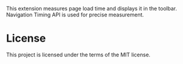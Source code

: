 This extension measures page load time and displays it in the toolbar.
Navigation Timing API is used for precise measurement.

# License

This project is licensed under the terms of the MIT license.
